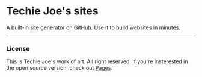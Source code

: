 # Techie Joe's sites
A built-in site generator on GitHub. Use it to build websites in minutes.

---

### License
This is Techie Joe's work of art. All right reserved. If you're insterested in the open source version, check out [Pages](//github.com/techie-joe/pages).

